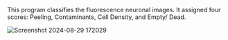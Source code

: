 This program classifies the fluorescence neuronal images. It assigned four scores: Peeling, Contaminants, Cell Density, and Empty/ Dead.

![Screenshot 2024-08-29 172029](https://github.com/user-attachments/assets/16c5c150-285f-452c-b1ea-41333cb8d14b)
